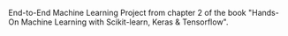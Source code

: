 End-to-End Machine Learning Project from chapter 2 of the book "Hands-On Machine Learning with Scikit-learn, Keras & Tensorflow".
